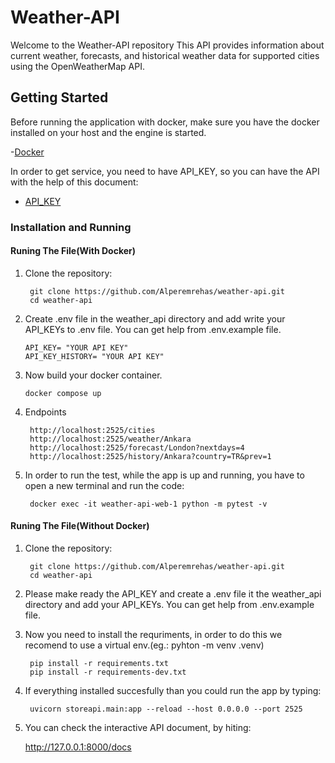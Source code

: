# Weather-API

Welcome to the Weather-API repository This API provides information about current weather, forecasts, and historical weather data for supported cities using the OpenWeatherMap API.

## Getting Started
Before running the application with docker, make sure you have the docker installed on your host and the engine is started.

-[Docker](https://www.docker.com/products/docker-desktop/) 

In order to get service, you need to have API_KEY, so you can have the API with the help of this document:

- [API_KEY](https://openweathermap.org/appid)

### Installation and Running

#### Runing The File(With Docker)

1. Clone the repository:

        
        git clone https://github.com/Alperemrehas/weather-api.git 
        cd weather-api 
        

2.  Create .env file in the weather_api directory and add write your API_KEYs to .env file. You can get help from .env.example file.

        
        API_KEY= "YOUR API KEY"
        API_KEY_HISTORY= "YOUR API KEY"
        
3.  Now build your docker container.

        
        docker compose up

3. Endpoints

        http://localhost:2525/cities 
        http://localhost:2525/weather/Ankara 
        http://localhost:2525/forecast/London?nextdays=4 
        http://localhost:2525/history/Ankara?country=TR&prev=1 

4. In order to run the test, while the app is up and running, you have to open a new terminal and run the code:
         
        docker exec -it weather-api-web-1 python -m pytest -v
        

#### Runing The File(Without Docker)

1. Clone the repository:

        
        git clone https://github.com/Alperemrehas/weather-api.git
        cd weather-api
        

2. Please make ready the API_KEY and create a .env file it the weather_api directory and add your API_KEYs. You can get help from .env.example file.

3. Now you need to install the requriments, in order to do this we recomend to use a virtual env.(eg.: pyhton -m venv .venv)

        
        pip install -r requirements.txt
        pip install -r requirements-dev.txt
        
4. If everything installed succesfully than you could run the app by typing: 

        uvicorn storeapi.main:app --reload --host 0.0.0.0 --port 2525 

5. You can check the interactive API document, by hiting:
    
    http://127.0.0.1:8000/docs 

